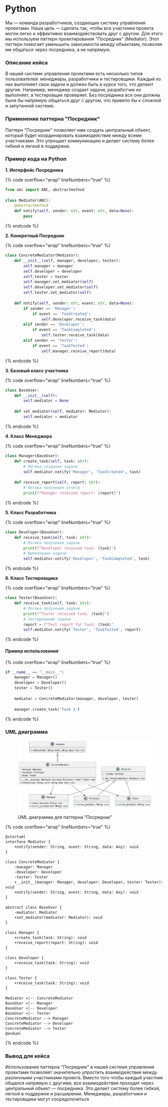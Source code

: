 # Python

Мы — команда разработчиков, создающих систему управления проектами. Наша цель — сделать так, чтобы все участники проекта могли легко и эффективно взаимодействовать друг с другом. Для этого мы используем паттерн проектирования "Посредник" (Mediator). Этот паттерн помогает уменьшить зависимости между объектами, позволяя им общаться через посредника, а не напрямую.

### Описание кейса

В нашей системе управления проектами есть несколько типов пользователей: менеджеры, разработчики и тестировщики. Каждый из них выполняет свои задачи и должен быть в курсе того, что делают другие. Например, менеджер создает задачи, разработчик их выполняет, а тестировщик проверяет. Без посредника все они должны были бы напрямую общаться друг с другом, что привело бы к сложной и запутанной системе.

### Применение паттерна "Посредник"

Паттерн "Посредник" позволяет нам создать центральный объект, который будет координировать взаимодействие между всеми участниками. Это упрощает коммуникацию и делает систему более гибкой и легкой в поддержке.

### Пример кода на Python

**1. Интерфейс Посредника**

{% code overflow="wrap" lineNumbers="true" %}
```python
from abc import ABC, abstractmethod

class Mediator(ABC):
    @abstractmethod
    def notify(self, sender: str, event: str, data=None):
        pass
```
{% endcode %}

**2. Конкретный Посредник**

{% code overflow="wrap" lineNumbers="true" %}
```python
class ConcreteMediator(Mediator):
    def __init__(self, manager, developer, tester):
        self.manager = manager
        self.developer = developer
        self.tester = tester
        self.manager.set_mediator(self)
        self.developer.set_mediator(self)
        self.tester.set_mediator(self)

    def notify(self, sender: str, event: str, data=None):
        if sender == 'Manager':
            if event == 'TaskCreated':
                self.developer.receive_task(data)
        elif sender == 'Developer':
            if event == 'TaskCompleted':
                self.tester.receive_task(data)
        elif sender == 'Tester':
            if event == 'TaskTested':
                self.manager.receive_report(data)
```
{% endcode %}

**3. Базовый класс участника**

{% code overflow="wrap" lineNumbers="true" %}
```python
class BaseUser:
    def __init__(self):
        self.mediator = None

    def set_mediator(self, mediator: Mediator):
        self.mediator = mediator
```
{% endcode %}

**4. Класс Менеджера**

{% code overflow="wrap" lineNumbers="true" %}
```python
class Manager(BaseUser):
    def create_task(self, task: str):
        # Логика создания задачи
        self.mediator.notify('Manager', 'TaskCreated', task)

    def receive_report(self, report: str):
        # Логика получения отчета
        print(f"Manager received report: {report}")
```
{% endcode %}

**5. Класс Разработчика**

{% code overflow="wrap" lineNumbers="true" %}
```python
class Developer(BaseUser):
    def receive_task(self, task: str):
        # Логика получения задачи
        print(f"Developer received task: {task}")
        # Выполнение задачи
        self.mediator.notify('Developer', 'TaskCompleted', task)
```
{% endcode %}

**6. Класс Тестировщика**

{% code overflow="wrap" lineNumbers="true" %}
```python
class Tester(BaseUser):
    def receive_task(self, task: str):
        # Логика получения задачи
        print(f"Tester received task: {task}")
        # Тестирование задачи
        report = f"Test report for task: {task}"
        self.mediator.notify('Tester', 'TaskTested', report)
```
{% endcode %}

#### Пример использования

{% code overflow="wrap" lineNumbers="true" %}
```python
if __name__ == "__main__":
    manager = Manager()
    developer = Developer()
    tester = Tester()

    mediator = ConcreteMediator(manager, developer, tester)

    manager.create_task('Task 1')
```
{% endcode %}

### UML диаграмма

<figure><img src="../../../../../.gitbook/assets/image (2) (1) (1) (1) (1).png" alt=""><figcaption><p>UML диаграмма для паттерна "Посредник"</p></figcaption></figure>

{% code overflow="wrap" lineNumbers="true" %}
```plantuml
@startuml
interface Mediator {
    +notify(sender: String, event: String, data: Any): void
}

class ConcreteMediator {
    -manager: Manager
    -developer: Developer
    -tester: Tester
    +__init__(manager: Manager, developer: Developer, tester: Tester): void
    +notify(sender: String, event: String, data: Any): void
}

abstract class BaseUser {
    -mediator: Mediator
    +set_mediator(mediator: Mediator): void
}

class Manager {
    +create_task(task: String): void
    +receive_report(report: String): void
}

class Developer {
    +receive_task(task: String): void
}

class Tester {
    +receive_task(task: String): void
}

Mediator <|-- ConcreteMediator
BaseUser <|-- Manager
BaseUser <|-- Developer
BaseUser <|-- Tester
ConcreteMediator --> Manager
ConcreteMediator --> Developer
ConcreteMediator --> Tester
@enduml
```
{% endcode %}

### Вывод для кейса

Использование паттерна "Посредник" в нашей системе управления проектами позволяет значительно упростить взаимодействие между различными участниками проекта. Вместо того чтобы каждый участник общался напрямую с другими, все взаимодействия проходят через центральный объект — посредника. Это делает систему более гибкой, легкой в поддержке и расширении. Менеджеры, разработчики и тестировщики могут сосредоточиться
